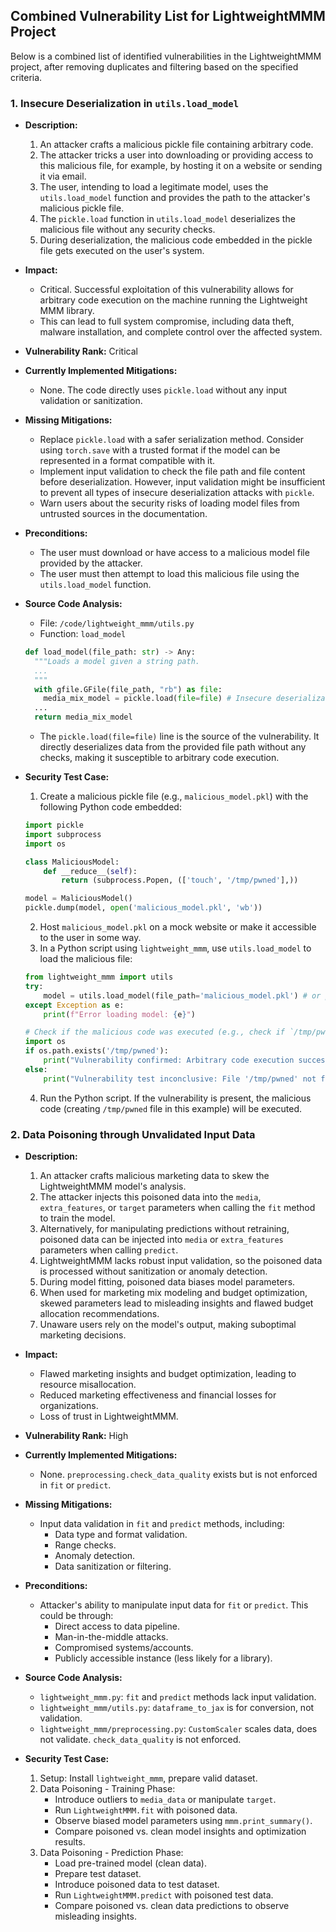 ## Combined Vulnerability List for LightweightMMM Project

Below is a combined list of identified vulnerabilities in the LightweightMMM project, after removing duplicates and filtering based on the specified criteria.

### 1. Insecure Deserialization in `utils.load_model`

- **Description:**
    1. An attacker crafts a malicious pickle file containing arbitrary code.
    2. The attacker tricks a user into downloading or providing access to this malicious file, for example, by hosting it on a website or sending it via email.
    3. The user, intending to load a legitimate model, uses the `utils.load_model` function and provides the path to the attacker's malicious pickle file.
    4. The `pickle.load` function in `utils.load_model` deserializes the malicious file without any security checks.
    5. During deserialization, the malicious code embedded in the pickle file gets executed on the user's system.

- **Impact:**
    - Critical. Successful exploitation of this vulnerability allows for arbitrary code execution on the machine running the Lightweight MMM library.
    - This can lead to full system compromise, including data theft, malware installation, and complete control over the affected system.

- **Vulnerability Rank:** Critical

- **Currently Implemented Mitigations:**
    - None. The code directly uses `pickle.load` without any input validation or sanitization.

- **Missing Mitigations:**
    - Replace `pickle.load` with a safer serialization method. Consider using `torch.save` with a trusted format if the model can be represented in a format compatible with it.
    - Implement input validation to check the file path and file content before deserialization. However, input validation might be insufficient to prevent all types of insecure deserialization attacks with `pickle`.
    - Warn users about the security risks of loading model files from untrusted sources in the documentation.

- **Preconditions:**
    - The user must download or have access to a malicious model file provided by the attacker.
    - The user must then attempt to load this malicious file using the `utils.load_model` function.

- **Source Code Analysis:**
    - File: `/code/lightweight_mmm/utils.py`
    - Function: `load_model`
    ```python
    def load_model(file_path: str) -> Any:
      """Loads a model given a string path.
      ...
      """
      with gfile.GFile(file_path, "rb") as file:
        media_mix_model = pickle.load(file=file) # Insecure deserialization vulnerability
      ...
      return media_mix_model
    ```
    - The `pickle.load(file=file)` line is the source of the vulnerability. It directly deserializes data from the provided file path without any checks, making it susceptible to arbitrary code execution.

- **Security Test Case:**
    1. Create a malicious pickle file (e.g., `malicious_model.pkl`) with the following Python code embedded:
    ```python
    import pickle
    import subprocess
    import os

    class MaliciousModel:
        def __reduce__(self):
            return (subprocess.Popen, (['touch', '/tmp/pwned'],))

    model = MaliciousModel()
    pickle.dump(model, open('malicious_model.pkl', 'wb'))
    ```
    2. Host `malicious_model.pkl` on a mock website or make it accessible to the user in some way.
    3. In a Python script using `lightweight_mmm`, use `utils.load_model` to load the malicious file:
    ```python
    from lightweight_mmm import utils
    try:
        model = utils.load_model(file_path='malicious_model.pkl') # or path to hosted file
    except Exception as e:
        print(f"Error loading model: {e}")

    # Check if the malicious code was executed (e.g., check if `/tmp/pwned` file exists)
    import os
    if os.path.exists('/tmp/pwned'):
        print("Vulnerability confirmed: Arbitrary code execution successful!")
    else:
        print("Vulnerability test inconclusive: File '/tmp/pwned' not found.")
    ```
    4. Run the Python script. If the vulnerability is present, the malicious code (creating `/tmp/pwned` file in this example) will be executed.

### 2. Data Poisoning through Unvalidated Input Data

- **Description:**
    1. An attacker crafts malicious marketing data to skew the LightweightMMM model's analysis.
    2. The attacker injects this poisoned data into the `media`, `extra_features`, or `target` parameters when calling the `fit` method to train the model.
    3. Alternatively, for manipulating predictions without retraining, poisoned data can be injected into `media` or `extra_features` parameters when calling `predict`.
    4. LightweightMMM lacks robust input validation, so the poisoned data is processed without sanitization or anomaly detection.
    5. During model fitting, poisoned data biases model parameters.
    6. When used for marketing mix modeling and budget optimization, skewed parameters lead to misleading insights and flawed budget allocation recommendations.
    7. Unaware users rely on the model's output, making suboptimal marketing decisions.

- **Impact:**
    - Flawed marketing insights and budget optimization, leading to resource misallocation.
    - Reduced marketing effectiveness and financial losses for organizations.
    - Loss of trust in LightweightMMM.

- **Vulnerability Rank:** High

- **Currently Implemented Mitigations:**
    - None. `preprocessing.check_data_quality` exists but is not enforced in `fit` or `predict`.

- **Missing Mitigations:**
    - Input data validation in `fit` and `predict` methods, including:
        - Data type and format validation.
        - Range checks.
        - Anomaly detection.
        - Data sanitization or filtering.

- **Preconditions:**
    - Attacker's ability to manipulate input data for `fit` or `predict`. This could be through:
        - Direct access to data pipeline.
        - Man-in-the-middle attacks.
        - Compromised systems/accounts.
        - Publicly accessible instance (less likely for a library).

- **Source Code Analysis:**
    - `lightweight_mmm.py`: `fit` and `predict` methods lack input validation.
    - `lightweight_mmm/utils.py`: `dataframe_to_jax` is for conversion, not validation.
    - `lightweight_mmm/preprocessing.py`: `CustomScaler` scales data, does not validate. `check_data_quality` is not enforced.

- **Security Test Case:**
    1. Setup: Install `lightweight_mmm`, prepare valid dataset.
    2. Data Poisoning - Training Phase:
        - Introduce outliers to `media_data` or manipulate `target`.
        - Run `LightweightMMM.fit` with poisoned data.
        - Observe biased model parameters using `mmm.print_summary()`.
        - Compare poisoned vs. clean model insights and optimization results.
    3. Data Poisoning - Prediction Phase:
        - Load pre-trained model (clean data).
        - Prepare test dataset.
        - Introduce poisoned data to test dataset.
        - Run `LightweightMMM.predict` with poisoned test data.
        - Compare poisoned vs. clean data predictions to observe misleading insights.